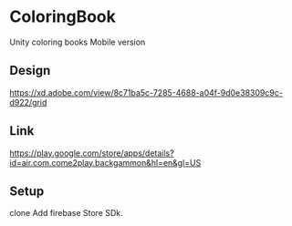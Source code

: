 # ColoringBook
Unity coloring books Mobile version 

## Design
https://xd.adobe.com/view/8c71ba5c-7285-4688-a04f-9d0e38309c9c-d922/grid

## Link
https://play.google.com/store/apps/details?id=air.com.come2play.backgammon&hl=en&gl=US

## Setup

clone
Add firebase Store SDk.